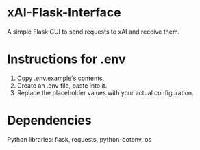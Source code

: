 # xAI-Flask-Interface
A simple Flask GUI to send requests to xAI and receive them.

# Instructions for .env

1. Copy .env.example's contents.
2. Create an .env file, paste into it.
3. Replace the placeholder values with your actual configuration.

# Dependencies
Python libraries: flask, requests, python-dotenv, os
